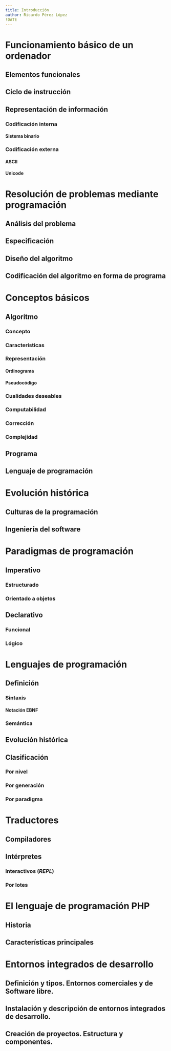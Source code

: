 ```yaml
---
title: Introducción
author: Ricardo Pérez López
!DATE
---
```


# Funcionamiento básico de un ordenador

## Elementos funcionales

## Ciclo de instrucción

## Representación de información

### Codificación interna

#### Sistema binario

### Codificación externa

#### ASCII

#### Unicode

# Resolución de problemas mediante programación

## Análisis del problema

## Especificación

## Diseño del algoritmo

## Codificación del algoritmo en forma de programa

# Conceptos básicos

## Algoritmo

### Concepto

### Características

### Representación

#### Ordinograma

#### Pseudocódigo

### Cualidades deseables

### Computabilidad

### Corrección

### Complejidad

## Programa

## Lenguaje de programación

# Evolución histórica

## Culturas de la programación

## Ingeniería del software

# Paradigmas de programación

## Imperativo

### Estructurado

### Orientado a objetos

## Declarativo

### Funcional

### Lógico

# Lenguajes de programación

## Definición

### Sintaxis

#### Notación EBNF

### Semántica

## Evolución histórica

## Clasificación

### Por nivel

### Por generación

### Por paradigma

# Traductores

## Compiladores

## Intérpretes

### Interactivos (*REPL*)

### Por lotes

# El lenguaje de programación PHP

## Historia

## Características principales

# Entornos integrados de desarrollo

## Definición y tipos. Entornos comerciales y de Software libre.

## Instalación y descripción de entornos integrados de desarrollo.

## Creación de proyectos. Estructura y componentes.

